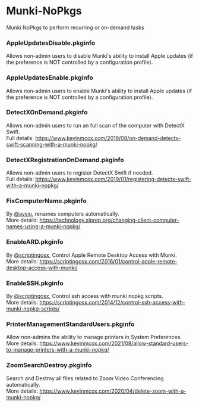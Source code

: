 # Munki-NoPkgs
Munki NoPkgs to perform recurring or on-demand tasks

### AppleUpdatesDisable.pkginfo
Allows non-admin users to disable Munki's ability to install Apple updates (if the preference is NOT controlled by a configuration profile).

### AppleUpdatesEnable.pkginfo
Allows non-admin users to enable Munki's ability to install Apple updates (if the preference is NOT controlled by a configuration profile).

### DetectXOnDemand.pkginfo
Allows non-admin users to run an full scan of the computer with DetectX Swift.  
Full details: https://www.kevinmcox.com/2018/08/on-demand-detectx-swift-scanning-with-a-munki-nopkg/

### DetectXRegistrationOnDemand.pkginfo
Allows non-admin users to register DetectX Swift if needed.  
Full details: https://www.kevinmcox.com/2019/01/registering-detectx-swift-with-a-munki-nopkg/

### FixComputerName.pkginfo
By [@aysiu](https://github.com/aysiu), renames computers automatically.   
More details: https://technology.siprep.org/changing-client-computer-names-using-a-munki-nopkg/

### EnableARD.pkginfo
By [@scriptingosx](https://gist.github.com/scriptingosx), Control Apple Remote Desktop Access with Munki.  
More details: https://scriptingosx.com/2016/01/control-apple-remote-desktop-access-with-munki/

### EnableSSH.pkginfo
By [@scriptingosx](https://gist.github.com/scriptingosx), Control ssh access with munki nopkg scripts.  
More details: https://scriptingosx.com/2014/12/control-ssh-access-with-munki-nopkg-scripts/

### PrinterManagementStandardUsers.pkginfo
Allow non-admins the ability to manage printers in System Preferences.
More details: https://www.kevinmcox.com/2021/08/allow-standard-users-to-manage-printers-with-a-munki-nopkg/

### ZoomSearchDestroy.pkginfo
Search and Destroy all files related to Zoom Video Conferencing automatically.  
More details: https://www.kevinmcox.com/2020/04/delete-zoom-with-a-munki-nopkg/
